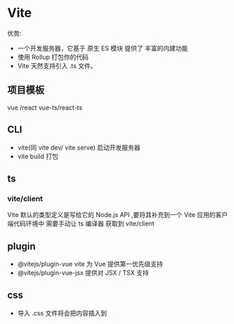 # Vite

优势:

- 一个开发服务器，它基于 原生 ES 模块 提供了 丰富的内建功能
- 使用 Rollup 打包你的代码
- Vite 天然支持引入 .ts 文件。

## 项目模板

vue /react vue-ts/react-ts

## CLI

- vite(同 vite dev/ vite serve) 启动开发服务器
- vite build 打包

## ts

### vite/client

Vite 默认的类型定义是写给它的 Node.js API ,要将其补充到一个 Vite 应用的客户端代码环境中 需要手动让 ts 编译器 获取到 vite/client

## plugin

- @vitejs/plugin-vue vite 为 Vue 提供第一优先级支持
- @vitejs/plugin-vue-jsx 提供对 JSX / TSX 支持

## css
- 导入 .css 文件将会把内容插入到 <style> 标签中 
- 能够自动读取项目目录下 css预处理器配置文件 比如 `postcss.config.js`
- 任何以 .module.css 为后缀名的 CSS 文件都被认为是一个 CSS modules 文件, 导入这样的文件会返回一个相应的模块对象
    ```ts
        // vite/client 中申明了所有样式类型文件模块 到处对象是 string类型
        // .module.css 等模块话样式文件 导出对象是 CSSModuleClasses(type CSSModuleClasses = { readonly [key: string]: string })
        // 
    ```

- Vite 的核心是使用现代浏览器的ESModule功能, 对样式预处理器不支持, 项目中需要安装对应的预处理器依赖
- 禁用 CSS 注入页面 自动注入 CSS 内容的行为可以通过 ?inline 参数来关闭。在关闭时，被处理过的 CSS 字符串将会作为该模块的默认导出，但样式并没有被注入到页面中。

## Glob 导入
vite 支持使用特殊的 import.meta.glob 函数从文件系统导入多个模块
`const modules = import.meta.glob('./dir/*.js')`  ===> 
```ts
 const modules = {
  './dir/foo.js': () => import('./dir/foo.js'), // value默认懒加载的，通过动态导入实现 并会在构建时分离为独立的 chunk。如果想同步 那么传入 { eager: true } 作为glob的第二个参数
  './dir/bar.js': () => import('./dir/bar.js'),
} 
```